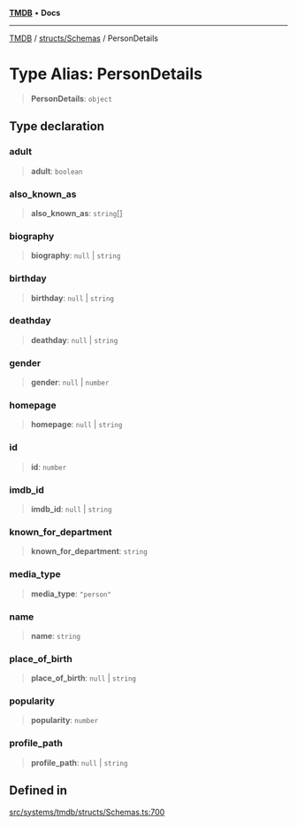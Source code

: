 [**TMDB**](../../../README.md) • **Docs**

***

[TMDB](../../../README.md) / [structs/Schemas](../README.md) / PersonDetails

# Type Alias: PersonDetails

> **PersonDetails**: `object`

## Type declaration

### adult

> **adult**: `boolean`

### also\_known\_as

> **also\_known\_as**: `string`[]

### biography

> **biography**: `null` \| `string`

### birthday

> **birthday**: `null` \| `string`

### deathday

> **deathday**: `null` \| `string`

### gender

> **gender**: `null` \| `number`

### homepage

> **homepage**: `null` \| `string`

### id

> **id**: `number`

### imdb\_id

> **imdb\_id**: `null` \| `string`

### known\_for\_department

> **known\_for\_department**: `string`

### media\_type

> **media\_type**: `"person"`

### name

> **name**: `string`

### place\_of\_birth

> **place\_of\_birth**: `null` \| `string`

### popularity

> **popularity**: `number`

### profile\_path

> **profile\_path**: `null` \| `string`

## Defined in

[src/systems/tmdb/structs/Schemas.ts:700](https://github.com/Norviah/media-hub/blob/e3dc67aa1738d9ad44e6a4419ef7e26de86e1452/src/systems/tmdb/structs/Schemas.ts#L700)
